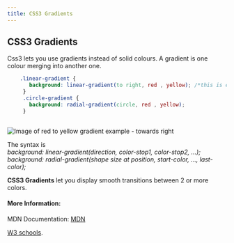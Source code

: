 ```yaml
---
title: CSS3 Gradients
---
```

## CSS3 Gradients

Css3 lets you use gradients instead of solid colours. A gradient is one colour merging into another one. 

```css
    .linear-gradient { 
       background: linear-gradient(to right, red , yellow); /*this is example below*/
     }
     .circle-gradient { 
       background: radial-gradient(circle, red , yellow);
     }
   
```
![Image of red to yellow gradient example - towards right](https://ejke.github.io/else/linear_gradient.png)

The syntax is <br/>
<i>background: linear-gradient(direction, color-stop1, color-stop2, ...);</i><br/>
<i>background: radial-gradient(shape size at position, start-color, ..., last-color);</i>


<!--This is a stub. <a href='https://github.com/freecodecamp/guides/tree/master/src/pages/css/css3-gradients/index.md' target='_blank' rel='nofollow'>Help our community expand it</a>.-->

<!--<a href='https://github.com/freecodecamp/guides/blob/master/README.md' target='_blank' rel='nofollow'>This quick style guide will help ensure your pull request gets accepted</a>.-->

<!-- The article goes here, in GitHub-flavored Markdown. Feel free to add YouTube videos, images, and CodePen/JSBin embeds  -->
<b>CSS3 Gradients</b> let you display smooth transitions between 2 or more colors.

#### More Information:
<!-- Please add any articles you think might be helpful to read before writing the article -->
MDN Documentation: <a href='https://developer.mozilla.org/en-US/docs/Web/CSS/gradient' target='_blank' rel='nofollow'>MDN</a>

<a href='https://www.w3schools.com/css/css3_gradients.asp' target='_blank' rel='nofollow'>W3 schools</a>.
